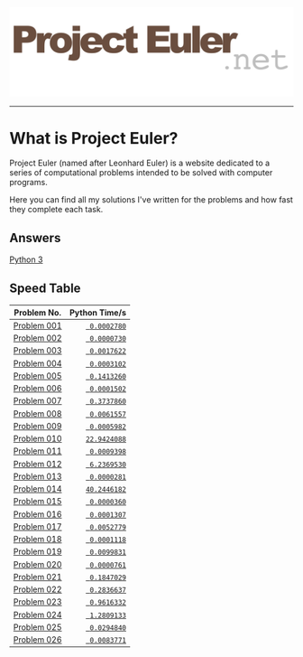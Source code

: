 <p align="center">
  <img src="Images/ProjectEulerLogo.png" alt="ProjectEuler.net"/>
</p>

---

# What is Project Euler?
Project Euler (named after Leonhard Euler) is a website dedicated to a series of computational problems intended to be solved with computer programs.

Here you can find all my solutions I've written for the problems and how fast they complete each task.

## Answers
[Python 3](https://github.com/AlexNewson/ProjectEuler/tree/master/Python)

## Speed Table
|Problem No.                                        |Python Time/s                     |
|---                                                |---:                              |
|[Problem 001](https://projecteuler.net/problem=001)|[` 0.0002780`](Python/euler001.py)|
|[Problem 002](https://projecteuler.net/problem=002)|[` 0.0000730`](Python/euler002.py)|
|[Problem 003](https://projecteuler.net/problem=003)|[` 0.0017622`](Python/euler003.py)|
|[Problem 004](https://projecteuler.net/problem=004)|[` 0.0003102`](Python/euler004.py)|
|[Problem 005](https://projecteuler.net/problem=005)|[` 0.1413260`](Python/euler005.py)|
|[Problem 006](https://projecteuler.net/problem=006)|[` 0.0001502`](Python/euler006.py)|
|[Problem 007](https://projecteuler.net/problem=007)|[` 0.3737860`](Python/euler007.py)|
|[Problem 008](https://projecteuler.net/problem=008)|[` 0.0061557`](Python/euler008.py)|
|[Problem 009](https://projecteuler.net/problem=009)|[` 0.0005982`](Python/euler009.py)|
|[Problem 010](https://projecteuler.net/problem=010)|[`22.9424088`](Python/euler010.py)|
|[Problem 011](https://projecteuler.net/problem=011)|[` 0.0009398`](Python/euler011.py)|
|[Problem 012](https://projecteuler.net/problem=012)|[` 6.2369530`](Python/euler012.py)|
|[Problem 013](https://projecteuler.net/problem=013)|[` 0.0000281`](Python/euler013.py)|
|[Problem 014](https://projecteuler.net/problem=014)|[`40.2446182`](Python/euler014.py)|
|[Problem 015](https://projecteuler.net/problem=015)|[` 0.0000360`](Python/euler015.py)|
|[Problem 016](https://projecteuler.net/problem=016)|[` 0.0001307`](Python/euler016.py)|
|[Problem 017](https://projecteuler.net/problem=017)|[` 0.0052779`](Python/euler017.py)|
|[Problem 018](https://projecteuler.net/problem=018)|[` 0.0001118`](Python/euler018.py)|
|[Problem 019](https://projecteuler.net/problem=019)|[` 0.0099831`](Python/euler019.py)|
|[Problem 020](https://projecteuler.net/problem=020)|[` 0.0000761`](Python/euler020.py)|
|[Problem 021](https://projecteuler.net/problem=021)|[` 0.1847029`](Python/euler021.py)|
|[Problem 022](https://projecteuler.net/problem=022)|[` 0.2836637`](Python/euler022.py)|
|[Problem 023](https://projecteuler.net/problem=023)|[` 0.9616332`](Python/euler023.py)|
|[Problem 024](https://projecteuler.net/problem=024)|[` 1.2809133`](Python/euler024.py)|
|[Problem 025](https://projecteuler.net/problem=025)|[` 0.0294840`](Python/euler025.py)|
|[Problem 026](https://projecteuler.net/problem=026)|[` 0.0083771`](Python/euler026.py)|

